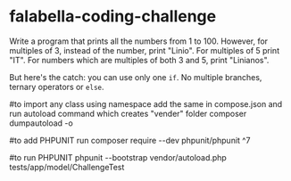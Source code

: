 # falabella-coding-challenge
Write a program that prints all the numbers from 1 to 100. However, for
multiples of 3, instead of the number, print "Linio". For multiples of 5 print
"IT". For numbers which are multiples of both 3 and 5, print "Linianos".

But here's the catch: you can use only one `if`. No multiple branches, ternary
operators or `else`.

#to import any class using namespace add the same in compose.json and run autoload command which creates "vender" folder
composer dumpautoload -o

#to add PHPUNIT run
composer require --dev phpunit/phpunit ^7

#to run PHPUNIT
phpunit --bootstrap vendor/autoload.php tests/app/model/ChallengeTest

